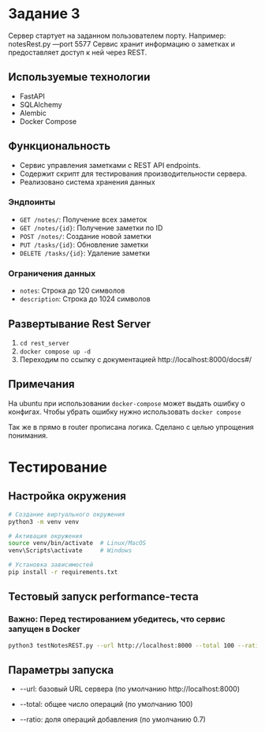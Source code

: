 # Задание 3
Сервер стартует на заданном пользователем порту. Например: notesRest.py —port 5577
Сервис хранит информацию o заметках и предоставляет доступ к ней через REST.

## Используемые технологии
- FastAPI
- SQLAlchemy
- Alembic
-  Docker Compose

## Функциональность
- Сервис управления заметками с REST API endpoints.
- Содержит скрипт для тестирования производительности сервера.
- Реализовано система хранения данных

### Эндпоинты
- `GET /notes/`: Получение всех заметок
- `GET /notes/{id}`: Получение заметки по ID
- `POST /notes/`: Создание новой заметки
- `PUT /tasks/{id}`: Обновление заметки
- `DELETE /tasks/{id}`: Удаление заметки

### Ограничения данных
- `notes`: Строка до 120 символов
- `description`: Строка до 1024 символов

## Развертывание Rest Server

1. ``cd rest_server``
2. ``docker compose up -d``
3. Переходим по ссылку с документацией http://localhost:8000/docs#/

## Примечания
На ubuntu при использовании ``docker-compose`` может выдать ошибку о конфигах.
Чтобы убрать ошибку нужно использовать ``docker compose``

Так же в прямо в router прописана логика. Сделано с целью упрощения понимания. 

# Тестирование
## Настройка окружения
```bash
# Создание виртуального окружения
python3 -m venv venv

# Активация окружения
source venv/bin/activate  # Linux/MacOS
venv\Scripts\activate     # Windows

# Установка зависимостей
pip install -r requirements.txt
```
## Тестовый запуск performance-теста
### Важно: Перед тестированием убедитесь, что сервис запущен в Docker
```bash
python3 testNotesREST.py --url http://localhost:8000 --total 100 --ratio 0.7
```

## Параметры запуска

- --url: базовый URL сервера (по умолчанию http://localhost:8000)

- --total: общее число операций (по умолчанию 100)

- --ratio: доля операций добавления (по умолчанию 0.7)

